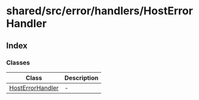 # shared/src/error/handlers/HostErrorHandler

## Index

### Classes

| Class | Description |
| ------ | ------ |
| [HostErrorHandler](../host-error-handler/classes/host-error-handler.md) | - |
